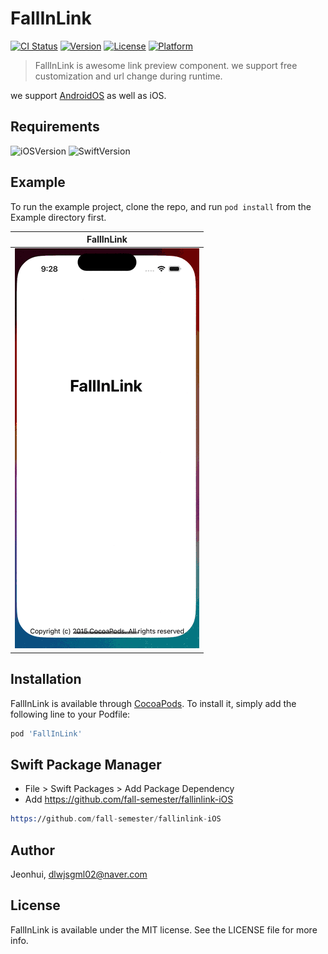 # FallInLink

[![CI Status](https://img.shields.io/travis/Jeonhui/FallInLink.svg?style=flat)](https://travis-ci.org/Jeonhui/FallInLink)
[![Version](https://img.shields.io/cocoapods/v/FallInLink.svg?style=flat)](https://cocoapods.org/pods/FallInLink)
[![License](https://img.shields.io/cocoapods/l/FallInLink.svg?style=flat)](https://cocoapods.org/pods/FallInLink)
[![Platform](https://img.shields.io/cocoapods/p/FallInLink.svg?style=flat)](https://cocoapods.org/pods/FallInLink)


> FallInLink is awesome link preview component. 
> we support free customization and url change during runtime.

we support [AndroidOS](https://github.com/fall-semester/fallinlink-Android) as well as iOS. 

## Requirements

![iOSVersion](https://img.shields.io/badge/iOS-13-green.svg)
![SwiftVersion](https://img.shields.io/badge/Swift-5-green.svg)


## Example

To run the example project, clone the repo, and run `pod install` from the Example directory first. 

| FallInLink                  |
|-----------------------------|
| ![](./images/changeUrl.gif) |



## Installation

FallInLink is available through [CocoaPods](https://cocoapods.org). To install
it, simply add the following line to your Podfile:

```ruby
pod 'FallInLink'
```

## Swift Package Manager
- File > Swift Packages > Add Package Dependency
- Add https://github.com/fall-semester/fallinlink-iOS
```asm
https://github.com/fall-semester/fallinlink-iOS
```

## Author

Jeonhui, dlwjsgml02@naver.com

## License

FallInLink is available under the MIT license. See the LICENSE file for more info.
